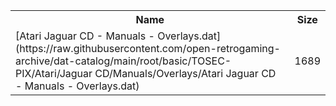 <table>
<tr><th>Name</th><th>Size</th></tr>
<tr><td>[Atari Jaguar CD - Manuals - Overlays.dat](https://raw.githubusercontent.com/open-retrogaming-archive/dat-catalog/main/root/basic/TOSEC-PIX/Atari/Jaguar CD/Manuals/Overlays/Atari Jaguar CD - Manuals - Overlays.dat)</td><td>1689</td></tr>
</table>
